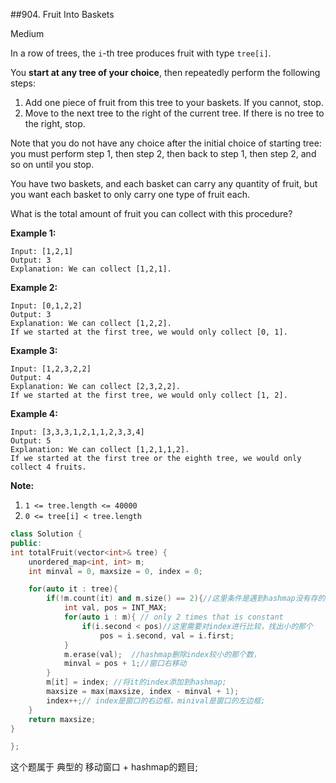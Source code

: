 \##904. Fruit Into Baskets

Medium

In a row of trees, the `i`-th tree produces fruit with type `tree[i]`.

You **start at any tree of your choice**, then repeatedly perform the following steps:

1. Add one piece of fruit from this tree to your baskets. If you cannot, stop.
2. Move to the next tree to the right of the current tree. If there is no tree to the right, stop.

Note that you do not have any choice after the initial choice of  starting tree: you must perform step 1, then step 2, then back to step  1, then step 2, and so on until you stop.

You have two baskets, and each basket can carry any quantity of  fruit, but you want each basket to only carry one type of fruit each.

What is the total amount of fruit you can collect with this procedure?

 

**Example 1:**

```
Input: [1,2,1]
Output: 3
Explanation: We can collect [1,2,1].
```

**Example 2:**

```
Input: [0,1,2,2]
Output: 3
Explanation: We can collect [1,2,2].
If we started at the first tree, we would only collect [0, 1].
```

**Example 3:**

```
Input: [1,2,3,2,2]
Output: 4
Explanation: We can collect [2,3,2,2].
If we started at the first tree, we would only collect [1, 2].
```

**Example 4:**

```
Input: [3,3,3,1,2,1,1,2,3,3,4]
Output: 5
Explanation: We can collect [1,2,1,1,2].
If we started at the first tree or the eighth tree, we would only collect 4 fruits.
```

 

**Note:**

1. `1 <= tree.length <= 40000`
2. `0 <= tree[i] < tree.length`

```c++
class Solution {
public:
int totalFruit(vector<int>& tree) {
	unordered_map<int, int> m;
	int minval = 0, maxsize = 0, index = 0;

	for(auto it : tree){
		if(!m.count(it) and m.size() == 2){//这里条件是遇到hashmap没有存的，且此时hashmap的长度是2;
			int val, pos = INT_MAX;
			for(auto i : m){ // only 2 times that is constant
				if(i.second < pos)//这里需要对index进行比较，找出小的那个
					pos = i.second, val = i.first;
			}
			m.erase(val);  //hashmap删除index较小的那个数，
			minval = pos + 1;//窗口右移动
		}
		m[it] = index; //将it的index添加到hashmap;
		maxsize = max(maxsize, index - minval + 1);
		index++;// index是窗口的右边框，minival是窗口的左边框;
	}
	return maxsize;
}

};
```





这个题属于 典型的 移动窗口 + hashmap的题目;

